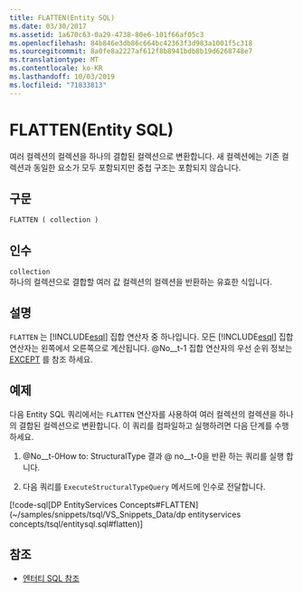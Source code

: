 ```yaml
---
title: FLATTEN(Entity SQL)
ms.date: 03/30/2017
ms.assetid: 1a670c63-0a29-4738-80e6-101f66af05c3
ms.openlocfilehash: 84b846e3db86c664bc42363f3d983a1001f5c318
ms.sourcegitcommit: 8a0fe8a2227af612f8b8941bdb8b19d6268748e7
ms.translationtype: MT
ms.contentlocale: ko-KR
ms.lasthandoff: 10/03/2019
ms.locfileid: "71833813"
---
```

# <a name="flatten-entity-sql"></a>FLATTEN(Entity SQL)
여러 컬렉션의 컬렉션을 하나의 결합된 컬렉션으로 변환합니다. 새 컬렉션에는 기존 컬렉션과 동일한 요소가 모두 포함되지만 중첩 구조는 포함되지 않습니다.  
  
## <a name="syntax"></a>구문  
  
```sql  
FLATTEN ( collection )  
```  
  
## <a name="arguments"></a>인수  
 `collection`  
 하나의 컬렉션으로 결합할 여러 값 컬렉션의 컬렉션을 반환하는 유효한 식입니다.  
  
## <a name="remarks"></a>설명  
 `FLATTEN` 는 [!INCLUDE[esql](../../../../../../includes/esql-md.md)] 집합 연산자 중 하나입니다. 모든 [!INCLUDE[esql](../../../../../../includes/esql-md.md)] 집합 연산자는 왼쪽에서 오른쪽으로 계산됩니다. @No__t-1 집합 연산자의 우선 순위 정보는 [EXCEPT](except-entity-sql.md) 를 참조 하세요.  
  
## <a name="example"></a>예제  
 다음 Entity SQL 쿼리에서는 `FLATTEN` 연산자를 사용하여 여러 컬렉션의 컬렉션을 하나의 결합된 컬렉션으로 변환합니다. 이 쿼리를 컴파일하고 실행하려면 다음 단계를 수행하세요.  
  
1. @No__t-0How to: StructuralType 결과 @ no__t-0을 반환 하는 쿼리를 실행 합니다.  
  
2. 다음 쿼리를 `ExecuteStructuralTypeQuery` 메서드에 인수로 전달합니다.  
  
 [!code-sql[DP EntityServices Concepts#FLATTEN](~/samples/snippets/tsql/VS_Snippets_Data/dp entityservices concepts/tsql/entitysql.sql#flatten)]  
  
## <a name="see-also"></a>참조

- [엔터티 SQL 참조](entity-sql-reference.md)
